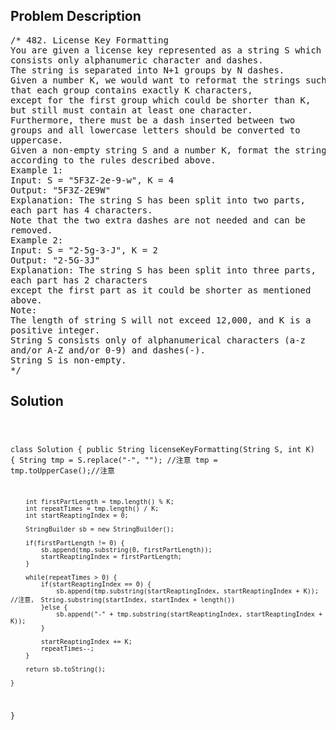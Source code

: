 <!--
<style>
  body { font-family: Arial, sans-serif; }
  .container { max-width: 100%; margin: 0 auto; padding: 10px; }
  .comment-block { max-width: 30%; background-color: #f9f9f9; padding: 10px; border-left: 5px solid #ccc; overflow-wrap: break-word; white-space: pre-wrap; }
  .code-block { background-color: #f4f4f4; padding: 10px; border: 1px solid #ddd; overflow-wrap: break-word; white-space: pre-wrap; }
</style>
-->

<div class='container'>
<h2>Problem Description</h2>
<div class='comment-block'>
<pre>
/* 482. License Key Formatting
You are given a license key represented as a string S which
consists only alphanumeric character and dashes.
The string is separated into N+1 groups by N dashes.
Given a number K, we would want to reformat the strings such
that each group contains exactly K characters,
except for the first group which could be shorter than K,
but still must contain at least one character.
Furthermore, there must be a dash inserted between two
groups and all lowercase letters should be converted to
uppercase.
Given a non-empty string S and a number K, format the string
according to the rules described above.
Example 1:
Input: S = "5F3Z-2e-9-w", K = 4
Output: "5F3Z-2E9W"
Explanation: The string S has been split into two parts,
each part has 4 characters.
Note that the two extra dashes are not needed and can be
removed.
Example 2:
Input: S = "2-5g-3-J", K = 2
Output: "2-5G-3J"
Explanation: The string S has been split into three parts,
each part has 2 characters
except the first part as it could be shorter as mentioned
above.
Note:
The length of string S will not exceed 12,000, and K is a
positive integer.
String S consists only of alphanumerical characters (a-z
and/or A-Z and/or 0-9) and dashes(-).
String S is non-empty.
*/
</pre>
</div>

<h2>Solution</h2>
<div class='code-block'>
<pre><code class='language-java'>

class Solution {
    public String licenseKeyFormatting(String S, int K) {
        String tmp = S.replace("-", ""); //注意
        tmp = tmp.toUpperCase();//注意
        
        int firstPartLength = tmp.length() % K;
        int repeatTimes = tmp.length() / K;
        int startReaptingIndex = 0;
        
        StringBuilder sb = new StringBuilder();
        
        if(firstPartLength != 0) { 
            sb.append(tmp.substring(0, firstPartLength));
            startReaptingIndex = firstPartLength;
        }
        
        while(repeatTimes > 0) {
            if(startReaptingIndex == 0) {
                sb.append(tmp.substring(startReaptingIndex, startReaptingIndex + K)); //注意， String.substring(startIndex, startIndex + length())
            }else {
                sb.append("-" + tmp.substring(startReaptingIndex, startReaptingIndex + K));
            }
           
            startReaptingIndex += K;
            repeatTimes--;
        }
        
        return sb.toString();
        
    }
}</code></pre>
</div>
</div>
